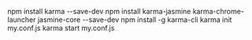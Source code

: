 npm install karma --save-dev
npm install karma-jasmine karma-chrome-launcher jasmine-core --save-dev
npm install -g karma-cli
karma init my.conf.js
karma start my.conf.js